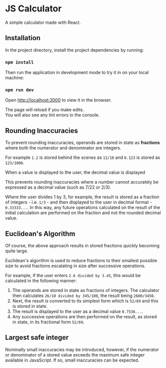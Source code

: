 # JS Calculator

A simple calculator made with React.<br>

## Installation

In the project directory, install the project dependencies by running:<br>

### `npm install`

Then run the application in development mode to try it in on your local machine:<br>

### `npm run dev`

Open [http://localhost:3000](http://localhost:3000) to view it in the browser.<br>

The page will reload if you make edits.<br>
You will also see any lint errors in the console.<br>

## Rounding Inaccuracies

To prevent rounding inaccuracies, operands are stored in state as <b>fractions</b> where both the numerator and denominator are integers.<br>

For example `1.2` is stored behind the scenes as `12/10` and `0.123` is stored as `123/1000`.<br>

When a value is displayed to the user, the decimal value is displayed<br>

This prevents rounding inaccuracies where a number cannot accurately be expressed as a decimal value (such as 7/22 or 2/3).<br>

Where the user divides 1 by 3, for example, the result is stored as a fraction of integers - i.e. `1/3` - and then displayed to the user in decimal format - `0.33333...`. In this way, any future operations calculated on the result of the initial calculation are performed on the fraction and not the rounded decimal value.

## Euclidean's Algorithm

Of course, the above approach results in stored fractions quickly becoming quite large. <br>

Euclidean's algorithm is used to reduce fractions to their smallest possible size to avoid fractions escalating in size after successive operations. <br>

For example, if the user enters `2.6 divided by 3.45`, this would be calculated in the following manner: <br>

1. The operands are stored in state as fractions of integers. The calculator then calculates `26/10 divided by 345/100`, the result being `2600/3450`.
2. Next, the result is converted to its simplest form which is `52/69` and this is stored in state.
3. The result is displayed to the user as a decimal value `0.7536...`.
4. Any successive operations are then performed on the result, as stored in state, in its fractional form `52/69`.

## Largest safe integer

Nominally small inaccuracies may be introduced, however, if the numerator or denominator of a stored value exceeds the maximum safe integer available in JavaScript. If so, small inaccuracies can be expected.<br>
